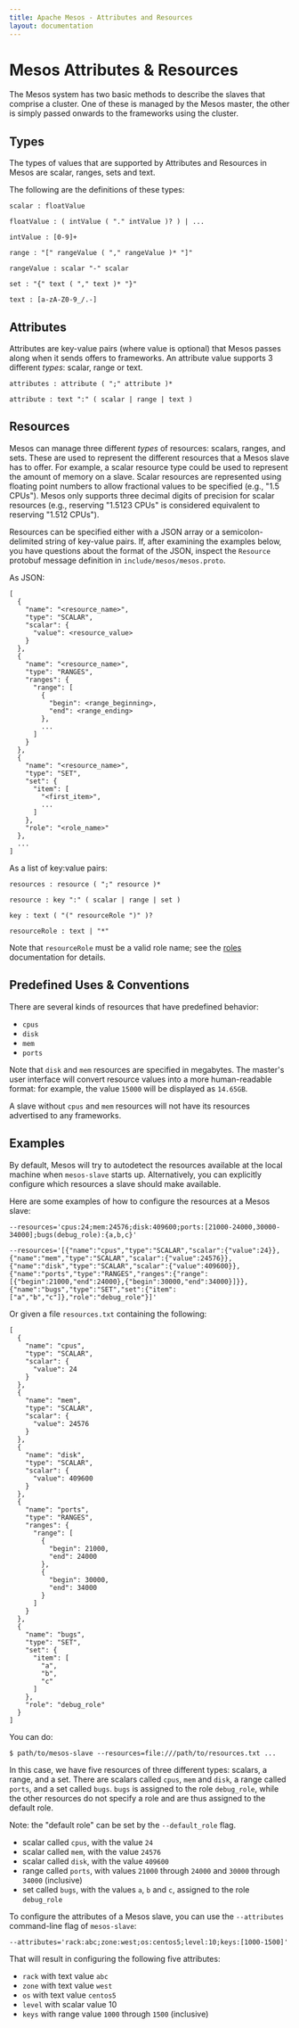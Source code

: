 ```yaml
---
title: Apache Mesos - Attributes and Resources
layout: documentation
---
```


# Mesos Attributes & Resources

The Mesos system has two basic methods to describe the slaves that comprise a cluster.  One of these is managed by the Mesos master, the other is simply passed onwards to the frameworks using the cluster.

## Types

The types of values that are supported by Attributes and Resources in Mesos are scalar, ranges, sets and text.

The following are the definitions of these types:

    scalar : floatValue

    floatValue : ( intValue ( "." intValue )? ) | ...

    intValue : [0-9]+

    range : "[" rangeValue ( "," rangeValue )* "]"

    rangeValue : scalar "-" scalar

    set : "{" text ( "," text )* "}"

    text : [a-zA-Z0-9_/.-]

## Attributes

Attributes are key-value pairs (where value is optional) that Mesos passes along when it sends offers to frameworks. An attribute value supports 3 different *types*: scalar, range or text.

    attributes : attribute ( ";" attribute )*

    attribute : text ":" ( scalar | range | text )

## Resources

Mesos can manage three different *types* of resources: scalars, ranges, and sets.  These are used to represent the different resources that a Mesos slave has to offer.  For example, a scalar resource type could be used to represent the amount of memory on a slave. Scalar resources are represented using floating point numbers to allow fractional values to be specified (e.g., "1.5 CPUs"). Mesos only supports three decimal digits of precision for scalar resources (e.g., reserving "1.5123 CPUs" is considered equivalent to reserving "1.512 CPUs").

Resources can be specified either with a JSON array or a semicolon-delimited string of key-value pairs.  If, after examining the examples below, you have questions about the format of the JSON, inspect the `Resource` protobuf message definition in `include/mesos/mesos.proto`.

As JSON:

    [
      {
        "name": "<resource_name>",
        "type": "SCALAR",
        "scalar": {
          "value": <resource_value>
        }
      },
      {
        "name": "<resource_name>",
        "type": "RANGES",
        "ranges": {
          "range": [
            {
              "begin": <range_beginning>,
              "end": <range_ending>
            },
            ...
          ]
        }
      },
      {
        "name": "<resource_name>",
        "type": "SET",
        "set": {
          "item": [
            "<first_item>",
            ...
          ]
        },
        "role": "<role_name>"
      },
      ...
    ]

As a list of key:value pairs:

    resources : resource ( ";" resource )*

    resource : key ":" ( scalar | range | set )

    key : text ( "(" resourceRole ")" )?

    resourceRole : text | "*"

Note that `resourceRole` must be a valid role name; see the [roles](roles.md) documentation for details.

## Predefined Uses & Conventions

There are several kinds of resources that have predefined behavior:

  - `cpus`
  - `disk`
  - `mem`
  - `ports`

Note that `disk` and `mem` resources are specified in megabytes. The master's user interface will convert resource values into a more human-readable format: for example, the value `15000` will be displayed as `14.65GB`.

A slave without `cpus` and `mem` resources will not have its resources advertised to any frameworks.

## Examples

By default, Mesos will try to autodetect the resources available at the local machine when `mesos-slave` starts up. Alternatively, you can explicitly configure which resources a slave should make available.

Here are some examples of how to configure the resources at a Mesos slave:

    --resources='cpus:24;mem:24576;disk:409600;ports:[21000-24000,30000-34000];bugs(debug_role):{a,b,c}'

    --resources='[{"name":"cpus","type":"SCALAR","scalar":{"value":24}},{"name":"mem","type":"SCALAR","scalar":{"value":24576}},{"name":"disk","type":"SCALAR","scalar":{"value":409600}},{"name":"ports","type":"RANGES","ranges":{"range":[{"begin":21000,"end":24000},{"begin":30000,"end":34000}]}},{"name":"bugs","type":"SET","set":{"item":["a","b","c"]},"role":"debug_role"}]'

Or given a file `resources.txt` containing the following:

    [
      {
        "name": "cpus",
        "type": "SCALAR",
        "scalar": {
          "value": 24
        }
      },
      {
        "name": "mem",
        "type": "SCALAR",
        "scalar": {
          "value": 24576
        }
      },
      {
        "name": "disk",
        "type": "SCALAR",
        "scalar": {
          "value": 409600
        }
      },
      {
        "name": "ports",
        "type": "RANGES",
        "ranges": {
          "range": [
            {
              "begin": 21000,
              "end": 24000
            },
            {
              "begin": 30000,
              "end": 34000
            }
          ]
        }
      },
      {
        "name": "bugs",
        "type": "SET",
        "set": {
          "item": [
            "a",
            "b",
            "c"
          ]
        },
        "role": "debug_role"
      }
    ]

You can do:

    $ path/to/mesos-slave --resources=file:///path/to/resources.txt ...

In this case, we have five resources of three different types: scalars, a range, and a set.  There are scalars called `cpus`, `mem` and `disk`, a range called `ports`, and a set called `bugs`. `bugs` is assigned to the role `debug_role`, while the other resources do not specify a role and are thus assigned to the default role.

Note: the "default role" can be set by the `--default_role` flag.

  - scalar called `cpus`, with the value `24`
  - scalar called `mem`, with the value `24576`
  - scalar called `disk`, with the value `409600`
  - range called `ports`, with values `21000` through `24000` and `30000` through `34000` (inclusive)
  - set called `bugs`, with the values `a`, `b` and `c`, assigned to the role `debug_role`

To configure the attributes of a Mesos slave, you can use the `--attributes` command-line flag of `mesos-slave`:

    --attributes='rack:abc;zone:west;os:centos5;level:10;keys:[1000-1500]'

That will result in configuring the following five attributes:

  - `rack` with text value `abc`
  - `zone` with text value `west`
  - `os` with text value `centos5`
  - `level` with scalar value 10
  - `keys` with range value `1000` through `1500` (inclusive)
